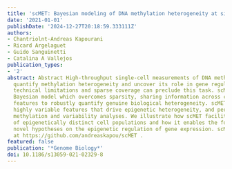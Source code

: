 ```yaml
---
title: 'scMET: Bayesian modeling of DNA methylation heterogeneity at single-cell resolution'
date: '2021-01-01'
publishDate: '2024-12-27T20:18:59.333111Z'
authors:
- Chantriolnt-Andreas Kapourani
- Ricard Argelaguet
- Guido Sanguinetti
- Catalina A Vallejos
publication_types:
- '2'
abstract: Abstract High-throughput single-cell measurements of DNA methylomes can
  quantify methylation heterogeneity and uncover its role in gene regulation. However,
  technical limitations and sparse coverage can preclude this task. scMET is a hierarchical
  Bayesian model which overcomes sparsity, sharing information across cells and genomic
  features to robustly quantify genuine biological heterogeneity. scMET can identify
  highly variable features that drive epigenetic heterogeneity, and perform differential
  methylation and variability analyses. We illustrate how scMET facilitates the characterization
  of epigenetically distinct cell populations and how it enables the formulation of
  novel hypotheses on the epigenetic regulation of gene expression. scMET is available
  at https://github.com/andreaskapou/scMET .
featured: false
publication: '*Genome Biology*'
doi: 10.1186/s13059-021-02329-8
---
```


